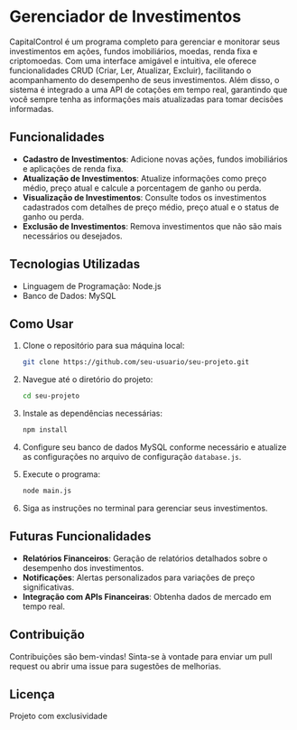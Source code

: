 # Gerenciador de Investimentos

CapitalControl é um programa completo para gerenciar e monitorar seus investimentos em ações, fundos imobiliários, moedas, renda fixa e criptomoedas. Com uma interface amigável e intuitiva, ele oferece funcionalidades CRUD (Criar, Ler, Atualizar, Excluir), facilitando o acompanhamento do desempenho de seus investimentos. Além disso, o sistema é integrado a uma API de cotações em tempo real, garantindo que você sempre tenha as informações mais atualizadas para tomar decisões informadas.

## Funcionalidades

- **Cadastro de Investimentos**: Adicione novas ações, fundos imobiliários e aplicações de renda fixa.
- **Atualização de Investimentos**: Atualize informações como preço médio, preço atual e calcule a porcentagem de ganho ou perda.
- **Visualização de Investimentos**: Consulte todos os investimentos cadastrados com detalhes de preço médio, preço atual e o status de ganho ou perda.
- **Exclusão de Investimentos**: Remova investimentos que não são mais necessários ou desejados.

## Tecnologias Utilizadas

- Linguagem de Programação: Node.js
- Banco de Dados: MySQL

## Como Usar

1. Clone o repositório para sua máquina local:
    ```bash
    git clone https://github.com/seu-usuario/seu-projeto.git
    ```

2. Navegue até o diretório do projeto:
    ```bash
    cd seu-projeto
    ```

3. Instale as dependências necessárias:
    ```bash
    npm install
    ```

4. Configure seu banco de dados MySQL conforme necessário e atualize as configurações no arquivo de configuração `database.js`.

5. Execute o programa:
    ```bash
    node main.js
    ```

6. Siga as instruções no terminal para gerenciar seus investimentos.

## Futuras Funcionalidades

- **Relatórios Financeiros**: Geração de relatórios detalhados sobre o desempenho dos investimentos.
- **Notificações**: Alertas personalizados para variações de preço significativas.
- **Integração com APIs Financeiras**: Obtenha dados de mercado em tempo real.

## Contribuição

Contribuições são bem-vindas! Sinta-se à vontade para enviar um pull request ou abrir uma issue para sugestões de melhorias.

## Licença

Projeto com exclusividade
